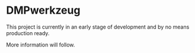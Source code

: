 DMPwerkzeug
===========

This project is currently in an early stage of development and by no means production ready.

More information will follow.
